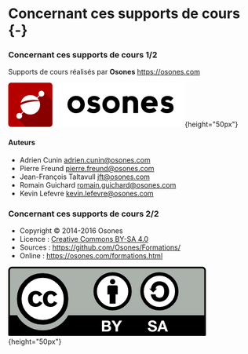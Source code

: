 # Concernant ces supports de cours {-}

### Concernant ces supports de cours 1/2

Supports de cours réalisés par **Osones** <https://osones.com>

![Logo Osones](images/logo-osones.png){height="50px"}

#### Auteurs

- Adrien Cunin <adrien.cunin@osones.com>
- Pierre Freund <pierre.freund@osones.com>
- Jean-François Taltavull <jft@osones.com>
- Romain Guichard <romain.guichard@osones.com>
- Kevin Lefevre <kevin.lefevre@osones.com>

### Concernant ces supports de cours 2/2

- Copyright © 2014-2016 Osones
- Licence : [Creative Commons BY-SA 4.0](https://creativecommons.org/licenses/by-sa/4.0/deed.fr)
- Sources : <https://github.com/Osones/Formations/>
- Online : <https://osones.com/formations.html>

![Licence Creative Commons BY-SA 4.0](images/licence.png){height="50px"}

